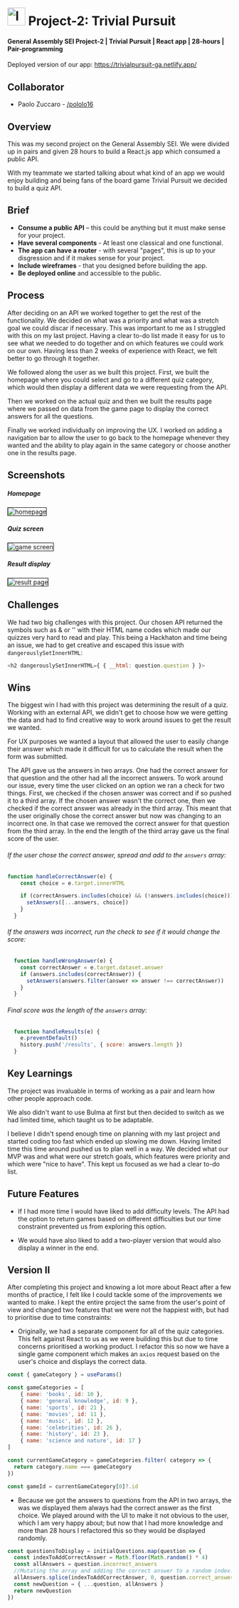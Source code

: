 # <img src="images/tp_logo.png" alt="logo" style="height:40px"/> Project-2: Trivial Pursuit 

#### General Assembly SEI Project-2 | Trivial Pursuit | React app | 28-hours | Pair-programming

Deployed version of our app: https://trivialpursuit-ga.netlify.app/


## Collaborator

- Paolo Zuccaro - [/pololo16](https://github.com/pololo16)


## Overview

This was my second project on the General Assembly SEI. We were divided up in pairs and given 28 hours to build a React.js app which consumed a public API. 

With my teammate we started talking about what kind of an app we would enjoy building and being fans of the board game Trivial Pursuit we decided to build a quiz API. 


## Brief
* **Consume a public API** – this could be anything but it must make sense for your project.
* **Have several components** - At least one classical and one functional.
* **The app can have a router** - with several "pages", this is up to your disgression and if it makes sense for your project.
* **Include wireframes** - that you designed before building the app.
* **Be deployed online** and accessible to the public.

## Process
After deciding on an API we worked together to get the rest of the functionality. We decided on what was a priority and what was a stretch goal we could discar if necessary. This was important to me as I struggled with this on my last project. Having a clear to-do list made it easy for us to see what we needed to do together and on which features we could work on our own. Having less than 2 weeks of experience with React, we felt better to go through it together.

We followed along the user as we built this project. First, we built the homepage where you could select and go to a different quiz category, which would then display a different data we were requesting from the API. 

Then we worked on the actual quiz and then we built the results page where we passed on data from the game page to display the correct answers for all the questions.

Finally we worked individually on improving the UX. I worked on adding a navigation bar to allow the user to go back to the homepage whenever they wanted and the ability to play again in the same category or choose another one in the results page.

## Screenshots


##### Homepage

<img src="images/trivial-homepage.png" alt="homepage" style="border:1px black solid"/>


##### Quiz screen

<img src="images/game-screen.png" alt="game screen" style="border:1px black solid"/>


##### Result display

<img src="images/result-page.png" alt="result page" style="border:1px black solid"/>


## Challenges
We had two big challenges with this project. Our chosen API returned the symbols such as & or '' with their HTML name codes which made our quizzes very hard to read and play. This being a Hackhaton and time being an issue, we had to get creative and escaped this issue with `dangerouslySetInnerHTML`:

```javascript 
<h2 dangerouslySetInnerHTML={ { __html: question.question } }>
```

## Wins

The biggest win I had with this project was determining the result of a quiz. Working with an external API, we didn't get to choose how we were getting the data and had to find creative way to work around issues to get the result we wanted. 

For UX purposes we wanted a layout that allowed the user to easily change their answer which made it difficult for us to calculate the result when the form was submitted. 

The API gave us the answers in two arrays. One had the correct answer for that question and the other had all the incorrect answers. To work around our issue, every time the user clicked on an option we ran a check for two things. First, we checked if the chosen answer was correct and if so pushed it to a third array. If the chosen answer wasn't the correct one, then we checked if the correct answer was already in the third array. This meant that the user originally chose the correct answer but now was changing to an incorrect one. In that case we removed the correct answer for that question from the third array. In the end the length of the third array gave us the final score of the user. 

###### If the user chose the correct answer, spread and add to the `answers` array:  
``` javascript
function handleCorrectAnswer(e) {
    const choice = e.target.innerHTML

    if (correctAnswers.includes(choice) && (!answers.includes(choice))) {
      setAnswers([...answers, choice])
    } 
  }
```

###### If the answers was incorrect, run the check to see if it would change the score:
``` javascript
  function handleWrongAnswer(e) {
    const correctAnswer = e.target.dataset.answer
    if (answers.includes(correctAnswer)) {
      setAnswers(answers.filter(answer => answer !== correctAnswer))
    }
  }
```
###### Final score was the length of the `answers` array:  
``` javascript
  function handleResults(e) {
    e.preventDefault()
    history.push('/results', { score: answers.length })
  }
```

## Key Learnings

The project was invaluable in terms of working as a pair and learn how other people approach code. 

We also didn't want to use Bulma at first but then decided to switch as we had limited time, which taught us to be adaptable. 

I believe I didn't spend enough time on planning with my last project and started coding too fast which ended up slowing me down. Having limited time this time around pushed us to plan well in a way. We decided what our MVP was and what were our stretch goals, which features were priority and which were "nice to have". This kept us focused as we had a clear to-do list.

## Future Features

* If I had more time I would have liked to add difficulty levels. The API had the option to return games based on different difficulties but our time constraint prevented us from exploring this option.

* We would have also liked to add a two-player version that would also display a winner in the end.

## Version II

After completing this project and knowing a lot more about React after a few months of practice, I felt like I could tackle some of the improvements we wanted to make. I kept the entire project the same from the user's point of view and changed two features that we were not the happiest with, but had to prioritise due to time constraints:

* Originally, we had a separate component for all of the quiz categories. This felt against React to us as we were building this but due to time concerns prioritised a working product. I refactor this so now we have a single game component which makes an `axios` request based on the user's choice and displays the correct data.

``` javascript
const { gameCategory } = useParams()

const gameCategories = [
    { name: 'books', id: 10 }, 
    { name: 'general knowledge', id: 9 }, 
    { name: 'sports', id: 21 }, 
    { name: 'movies', id: 11 }, 
    { name: 'music', id: 12 }, 
    { name: 'celebrities', id: 26 }, 
    { name: 'history', id: 23 }, 
    { name: 'science and nature', id: 17 }
]

const currentGameCategory = gameCategories.filter( category => {
  return category.name === gameCategory
})

const gameId = currentGameCategory[0]?.id
```

* Because we got the answers to questions from the API in two arrays, the was we displayed them always had the correct answer as the first choice. We played around with the UI to make it not obvious to the user, which I am very happy about; but now that I had more knowledge and more than 28 hours I refactored this so they would be displayed randomly. 

``` javascript
const questionsToDisplay = initialQuestions.map(question => {
  const indexToAddCorrectAnswer = Math.floor(Math.random() * 4)
  const allAnswers = question.incorrect_answers
  //Mutating the array and adding the correct answer to a random index:
  allAnswers.splice(indexToAddCorrectAnswer, 0, question.correct_answer)
  const newQuestion = { ...question, allAnswers }
  return newQuestion
})
```